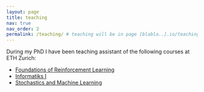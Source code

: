 ```yaml
---
layout: page
title: teaching
nav: true
nav_order: 2
permalink: /teaching/ # teaching will be in page [blabla..].io/teaching/
---
```


During my PhD I have been teaching assistant of the following courses at ETH Zurich:
<ul>
  <li> <a href="https://www.vorlesungen.ethz.ch/Vorlesungsverzeichnis/lerneinheit.view?lerneinheitId=156341&semkez=2021W&ansicht=LEHRVERANSTALTUNGEN&lang=en"> Foundations of Reinforcement Learning </a> </li>
  <li> <a href="https://www.vorlesungen.ethz.ch/Vorlesungsverzeichnis/lerneinheit.view?lerneinheitId=181670&semkez=2024W&ansicht=LEHRVERANSTALTUNGEN&lang=en"> Informatiks I</a></li>
  <li><a href="https://www.vorlesungen.ethz.ch/Vorlesungsverzeichnis/lerneinheit.view?lerneinheitId=186921&semkez=2025S&ansicht=LEHRVERANSTALTUNGEN&lang=en">Stochastics and Machine Learning </a></li>
</ul>
<!--
Check posts in alfolio with images
-->
